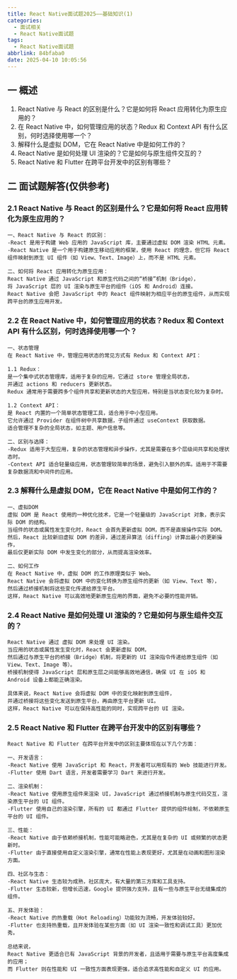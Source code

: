 ```yaml
---
title: React Native面试题2025——基础知识(1)
categories:
  - 面试相关
  - React Native面试题
tags:
  - React Native面试题
abbrlink: 84bfaba0
date: 2025-04-10 10:05:56
---
```

## 一 概述

1. React Native 与 React 的区别是什么？它是如何将 React 应用转化为原生应用的？
2. 在 React Native 中，如何管理应用的状态？Redux 和 Context API 有什么区别，何时选择使用哪一个？
3. 解释什么是虚拟 DOM，它在 React Native 中是如何工作的？
4. React Native 是如何处理 UI 渲染的？它是如何与原生组件交互的？
5. React Native 和 Flutter 在跨平台开发中的区别有哪些？

<!--more-->

## 二 面试题解答(仅供参考)

### 2.1 React Native 与 React 的区别是什么？它是如何将 React 应用转化为原生应用的？

```
一、React Native 与 React 的区别：
-React 是用于构建 Web 应用的 JavaScript 库，主要通过虚拟 DOM 渲染 HTML 元素。
-React Native 是一个用于构建原生移动应用的框架，使用 React 的理念，但它将 React 组件映射到原生 UI 组件（如 View、Text、Image）上，而不是 HTML 元素。

二、如何将 React 应用转化为原生应用： 
React Native 通过 JavaScript 和原生代码之间的“桥接”机制（Bridge），
将 JavaScript 层的 UI 渲染与原生平台的组件（iOS 和 Android）连接。
React Native 会把 JavaScript 中的 React 组件映射为相应平台的原生组件，从而实现跨平台的原生应用开发。
```

### 2.2 在 React Native 中，如何管理应用的状态？Redux 和 Context API 有什么区别，何时选择使用哪一个？

```
一、状态管理
在 React Native 中，管理应用状态的常见方式有 Redux 和 Context API：

1.1 Redux：
是一个集中式状态管理库，适用于复杂的应用，它通过 store 管理全局状态，
并通过 actions 和 reducers 更新状态。
Redux 通常用于需要跨多个组件共享和更新状态的大型应用，特别是当状态变化较为复杂时。

1.2 Context API：
是 React 内置的一个简单状态管理工具，适合用于中小型应用。
它允许通过 Provider 在组件树中共享数据，子组件通过 useContext 获取数据。
适合管理不复杂的全局状态，如主题、用户信息等。

二、区别与选择：
-Redux 适用于大型应用，复杂的状态管理和异步操作，尤其是需要在多个层级间共享和处理状态时。
-Context API 适合轻量级应用，状态管理较简单的场景，避免引入额外的库。适用于不需要复杂数据流和中间件的应用。
```

### 2.3 解释什么是虚拟 DOM，它在 React Native 中是如何工作的？

```
一、虚拟DOM
虚拟 DOM 是 React 使用的一种优化技术，它是一个轻量级的 JavaScript 对象，表示实际 DOM 的结构。
当组件的状态或属性发生变化时，React 会首先更新虚拟 DOM，而不是直接操作实际 DOM。
然后，React 比较新旧虚拟 DOM 的差异，通过差异算法（diffing）计算出最小的更新操作，
最后仅更新实际 DOM 中发生变化的部分，从而提高渲染效率。

二、如何工作
在 React Native 中，虚拟 DOM 的工作原理类似于 Web。
React Native 会将虚拟 DOM 中的变化转换为原生组件的更新（如 View、Text 等），
然后通过桥接机制将这些变化传递给原生平台。
这样，React Native 可以高效地更新原生应用的界面，避免不必要的性能开销。
```

### 2.4 React Native 是如何处理 UI 渲染的？它是如何与原生组件交互的？

```
React Native 通过 虚拟 DOM 来处理 UI 渲染。
当应用的状态或属性发生变化时，React 会更新虚拟 DOM，
然后通过与原生平台的桥接（Bridge）机制，将更新的 UI 渲染指令传递给原生组件（如 View、Text、Image 等）。
桥接机制使得 JavaScript 层和原生层之间能够高效地通信，确保 UI 在 iOS 和 Android 设备上都能正确渲染。

具体来说，React Native 会将虚拟 DOM 中的变化映射到原生组件，
并通过桥接将这些变化发送到原生平台，再由原生平台更新 UI。
这样，React Native 可以在保持高性能的同时，实现跨平台的 UI 渲染。
```

### 2.5 React Native 和 Flutter 在跨平台开发中的区别有哪些？

```
React Native 和 Flutter 在跨平台开发中的区别主要体现在以下几个方面：

一、开发语言：
-React Native 使用 JavaScript 和 React，开发者可以用现有的 Web 技能进行开发。
-Flutter 使用 Dart 语言，开发者需要学习 Dart 来进行开发。

二、渲染机制：
-React Native 使用原生组件来渲染 UI，JavaScript 通过桥接机制与原生代码交互，渲染原生平台的 UI 组件。
-Flutter 使用自己的渲染引擎，所有的 UI 都通过 Flutter 提供的组件绘制，不依赖原生平台的 UI 组件。

三、性能：
-React Native 由于依赖桥接机制，性能可能略逊色，尤其是在复杂的 UI 或频繁的状态更新时。
-Flutter 由于直接使用自定义渲染引擎，通常在性能上表现更好，尤其是在动画和图形渲染方面。

四、社区与生态：
-React Native 生态较为成熟，社区庞大，有大量的第三方库和工具支持。
-Flutter 生态较新，但增长迅速，Google 提供强力支持，且有一些与原生平台无缝集成的组件。

五、开发体验：
-React Native 的热重载（Hot Reloading）功能较为流畅，开发体验较好。
-Flutter 也支持热重载，且开发体验在某些方面（如 UI 渲染一致性和调试工具）更加优秀。

总结来说，
React Native 更适合已有 JavaScript 背景的开发者，且适用于需要与原生平台高度集成的应用；
而 Flutter 则在性能和 UI 一致性方面表现更强，适合追求高性能和自定义 UI 的应用。
```

